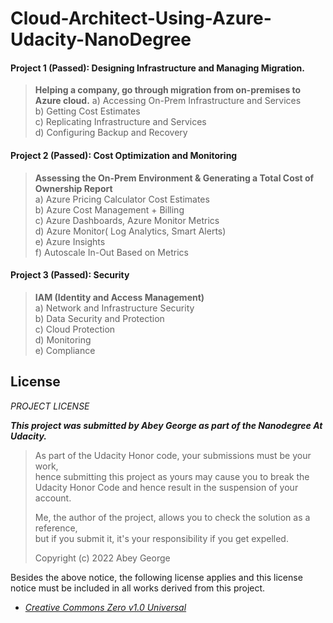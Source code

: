 # Cloud-Architect-Using-Azure-Udacity-NanoDegree

#### Project 1 (Passed): Designing Infrastructure and Managing Migration.

> **Helping a company, go through migration from on-premises to Azure cloud.**
> a) Accessing On-Prem Infrastructure and Services  
> b) Getting Cost Estimates  
> c) Replicating Infrastructure and Services  
> d) Configuring Backup and Recovery

#### Project 2 (Passed): Cost Optimization and Monitoring

> **Assessing the On-Prem Environment & Generating a Total Cost of Ownership Report**  
> a) Azure Pricing Calculator Cost Estimates  
> b) Azure Cost Management + Billing  
> c) Azure Dashboards, Azure Monitor Metrics  
> d) Azure Monitor( Log Analytics, Smart Alerts)  
> e) Azure Insights  
> f) Autoscale In-Out Based on Metrics

#### Project 3 (Passed): Security

> **IAM (Identity and Access Management)**  
> a) Network and Infrastructure Security  
> b) Data Security and Protection  
> c) Cloud Protection  
> d) Monitoring  
> e) Compliance

## License

_PROJECT LICENSE_

**_This project was submitted by Abey George as part of the Nanodegree At Udacity._**

> As part of the Udacity Honor code, your submissions must be your work,  
> hence submitting this project as yours may cause you to break the  
> Udacity Honor Code and hence result in the suspension of your account.
>
> Me, the author of the project, allows you to check the solution as a reference,  
> but if you submit it, it's your responsibility if you get expelled.
>
> Copyright (c) 2022 Abey George

Besides the above notice, the following license applies and this license notice
must be included in all works derived from this project.

- [_Creative Commons Zero v1.0 Universal_](/LICENSE)
